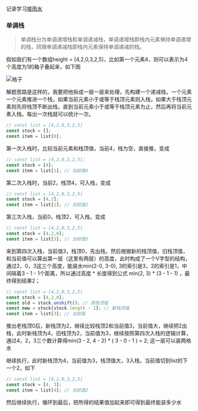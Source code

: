 记录学习[接雨水](https://mp.weixin.qq.com/s?__biz=Mzg2NzA4MTkxNQ==&mid=2247491262&idx=3&sn=9b24a93b4bdf0386e9674dcdb7b63470&chksm=ce40556af937dc7c6c31db711ae271ed6ab29e96bca9f14ddb56ddc353aa00afad6bf3d43cb8&scene=126&sessionid=1606456842&key=3c7874933e642a63f11268e630ebb0456e77e0f7d3c66fca843d845ac3412306e2773f87bfb17367b8a1f3ece360e94f51a431c619000b22490c028e2cadd6a40c15a4c617fcd95da0d1f385d9192d08fdf6c4aeca6214b9840e73ae10867ac594b6f6075b46748afbe5df72c832b4cec358996343103cb0e16c03974774062d&ascene=1&uin=OTg0NzI5MzYw&devicetype=Windows+10+x64&version=6300002f&lang=zh_CN&exportkey=A1a0%2BCp%2BzsZEsTFXg3eaCcE%3D&pass_ticket=IttGkfugJHyYN59bpBTEZGPH51HfGrTF2i27MCbZ4rjOIgmeQRnzHwWdIyq4MLoq&wx_header=0)

### 单调栈
> 单调栈分为单调递增栈和单调递减栈，单调递增栈即栈内元素保持单调递增的栈，同理单调递减栈即栈内元素保持单调递减的栈。

假如我们有一个数组height = [4,2,0,3,2,5]，比如第一个元素4，则可以表示为4个高度为1的箱子叠起来，如下图

![格子](https://raw.githubusercontent.com/mjbin/good-good-study/master/img/rain.png)

解题思路是这样的，我要把他拆成一层一层来处理，先构建一个递减栈，一个元素一个元素推进一个栈，如果当前元素小于或等于栈顶元素则入栈，如果大于栈顶元素则先将栈顶不断出栈，直到当前元素小于或等于栈顶元素为止，然后再将当前元素入栈。每出一次栈就可以统计一次。

```js
// const list = [4,2,0,3,2,5]
const stock = [];
const item = list[0];
```
第一次入栈时，比较当前元素和栈顶值，当前4，栈为空，直接推，变成
```js
// const list = [4,2,0,3,2,5];
const stock = [4];
const item = list[1]; // 当前值4
```

第二次入栈时，当前2，栈顶4，可入栈，变成
```js
// const list = [4,2,0,3,2,5]
const stock = [4,2];
const item = list[2]; // 当前值2
```

第三次入栈，当前0，栈顶2，可入栈，变成
```js
// const list = [4,2,0,3,2,5]
const stock = [4,2,0];
const item = list[3]; // 当前值3
```

来到第四次入栈，当前值3，栈顶0，先出栈，然后根据新的栈顶值，旧栈顶值，和当前值可以算出第一层（这里有两层）的高度，此时构成了一个V字型的结构，通过2，0，3这三个高度，能装水min(2-0, 3-0), 3的索引是3，2的索引是1，中间隔着3 - 1 - 1个距离，所以通过高度 * 长度得到公式 min(2, 3) * (3 - 1 - 1) ，最终得到结果2；
```js
// const list = [4,2,0,3,2,5]
const stock = [4,2,0];
const old = stock.unshift(); // 原栈顶值
const new = stock[stock.length - 1]; // 新栈顶值
const item = list[3]; // 当前值
```
推出老栈顶0后，新栈顶为2，继续比较栈顶2和当前值3，当前值大，继续把2出栈，此时新栈顶为4，旧栈顶为2，当前值为3，继续按照第四次入栈的逻辑计算，通过4，2，3三个数计算得min(3 - 2, 4 - 2) * ( 3 - 0 - 1 ) = 2; 这一层可以装两格水

继续执行，此时新栈顶为4，当前值为3，栈顶值大，3入栈，当前值切到list的下一个2，如下

```js
// const list = [4,2,0,3,2,5]
const stock = [4, 3];
const item = list[4]; // 当前值2
```
然后继续执行，循环到最后，把所得的结果值加起来即可得到最终能装多少水